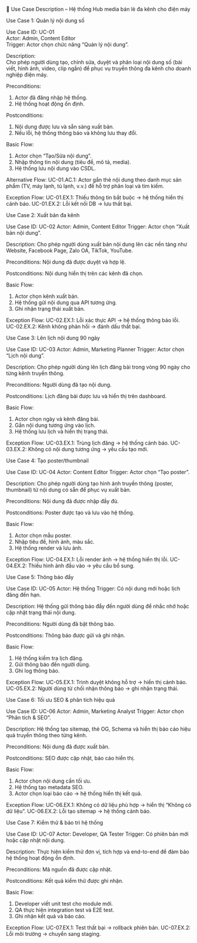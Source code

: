 ﻿📑 Use Case Description – Hệ thống Hub media bán lẻ đa kênh cho điện máy

Use Case 1: Quản lý nội dung số

Use Case ID: UC-01  
Actor: Admin, Content Editor  
Trigger: Actor chọn chức năng “Quản lý nội dung”.

Description:  
Cho phép người dùng tạo, chỉnh sửa, duyệt và phân loại nội dung số (bài viết, hình ảnh, video, clip ngắn) để phục vụ truyền thông đa kênh cho doanh nghiệp điện máy.

Preconditions:  
1. Actor đã đăng nhập hệ thống.  
2. Hệ thống hoạt động ổn định.

Postconditions:  
1. Nội dung được lưu và sẵn sàng xuất bản.
2. Nếu lỗi, hệ thống thông báo và không lưu thay đổi.       

Basic Flow:
1. Actor chọn “Tạo/Sửa nội dung”.
2. Nhập thông tin nội dung (tiêu đề, mô tả, media).
3. Hệ thống lưu nội dung vào CSDL.

Alternative Flow:
UC-01.AC.1: Actor gắn thẻ nội dung theo danh mục sản phẩm (TV, máy lạnh, tủ lạnh, v.v.) để hỗ trợ phân loại và tìm kiếm.   

Exception Flow:
UC-01.EX.1: Thiếu thông tin bắt buộc → hệ thống hiển thị cảnh báo.
UC-01.EX.2: Lỗi kết nối DB → lưu thất bại.

Use Case 2: Xuất bản đa kênh

Use Case ID: UC-02
Actor: Admin, Content Editor
Trigger: Actor chọn “Xuất bản nội dung”.

Description:
Cho phép người dùng xuất bản nội dung lên các nền tảng như Website, Facebook Page, Zalo OA, TikTok, YouTube.

Preconditions:
Nội dung đã được duyệt và hợp lệ.

Postconditions:
Nội dung hiển thị trên các kênh đã chọn.

Basic Flow:
1. Actor chọn kênh xuất bản.
2. Hệ thống gửi nội dung qua API tương ứng.
3. Ghi nhận trạng thái xuất bản.

Exception Flow:
UC-02.EX.1: Lỗi xác thực API → hệ thống thông báo lỗi.      
UC-02.EX.2: Kênh không phản hồi → đánh dấu thất bại.        

Use Case 3: Lên lịch nội dung 90 ngày

Use Case ID: UC-03
Actor: Admin, Marketing Planner
Trigger: Actor chọn “Lịch nội dung”.

Description:
Cho phép người dùng lên lịch đăng bài trong vòng 90 ngày cho
từng kênh truyền thông.

Preconditions:
Người dùng đã tạo nội dung.

Postconditions:
Lịch đăng bài được lưu và hiển thị trên dashboard.

Basic Flow:
1. Actor chọn ngày và kênh đăng bài.
2. Gắn nội dung tương ứng vào lịch.
3. Hệ thống lưu lịch và hiển thị trạng thái.

Exception Flow:
UC-03.EX.1: Trùng lịch đăng → hệ thống cảnh báo.
UC-03.EX.2: Không có nội dung tương ứng → yêu cầu tạo mới.  

Use Case 4: Tạo poster/thumbnail

Use Case ID: UC-04
Actor: Content Editor
Trigger: Actor chọn “Tạo poster”.

Description:
Cho phép người dùng tạo hình ảnh truyền thông (poster, thumbnail) từ nội dung có sẵn để phục vụ xuất bản.

Preconditions:
Nội dung đã được nhập đầy đủ.

Postconditions:
Poster được tạo và lưu vào hệ thống.

Basic Flow:
1. Actor chọn mẫu poster.
2. Nhập tiêu đề, hình ảnh, màu sắc.
3. Hệ thống render và lưu ảnh.

Exception Flow:
UC-04.EX.1: Lỗi render ảnh → hệ thống hiển thị lỗi.
UC-04.EX.2: Thiếu hình ảnh đầu vào → yêu cầu bổ sung.       

Use Case 5: Thông báo đẩy

Use Case ID: UC-05
Actor: Hệ thống
Trigger: Có nội dung mới hoặc lịch đăng đến hạn.

Description:
Hệ thống gửi thông báo đẩy đến người dùng để nhắc nhở hoặc cập nhật trạng thái nội dung.

Preconditions:
Người dùng đã bật thông báo.

Postconditions:
Thông báo được gửi và ghi nhận.

Basic Flow:
1. Hệ thống kiểm tra lịch đăng.
2. Gửi thông báo đến người dùng.
3. Ghi log thông báo.

Exception Flow:
UC-05.EX.1: Trình duyệt không hỗ trợ → hiển thị cảnh báo.   
UC-05.EX.2: Người dùng từ chối nhận thông báo → ghi nhận trạng thái.

Use Case 6: Tối ưu SEO & phân tích hiệu quả

Use Case ID: UC-06
Actor: Admin, Marketing Analyst
Trigger: Actor chọn “Phân tích & SEO”.

Description:
Hệ thống tạo sitemap, thẻ OG, Schema và hiển thị báo cáo hiệu quả truyền thông theo từng kênh.

Preconditions:
Nội dung đã được xuất bản.

Postconditions:
SEO được cập nhật, báo cáo hiển thị.

Basic Flow:
1. Actor chọn nội dung cần tối ưu.
2. Hệ thống tạo metadata SEO.
3. Actor chọn loại báo cáo → hệ thống hiển thị kết quả.     

Exception Flow:
UC-06.EX.1: Không có dữ liệu phù hợp → hiển thị “Không có dữ liệu”.
UC-06.EX.2: Lỗi tạo sitemap → hệ thống cảnh báo.

Use Case 7: Kiểm thử & bảo trì hệ thống

Use Case ID: UC-07
Actor: Developer, QA Tester
Trigger: Có phiên bản mới hoặc cập nhật nội dung.

Description:
Thực hiện kiểm thử đơn vị, tích hợp và end-to-end để đảm bảo
hệ thống hoạt động ổn định.

Preconditions:
Mã nguồn đã được cập nhật.

Postconditions:
Kết quả kiểm thử được ghi nhận.

Basic Flow:
1. Developer viết unit test cho module mới.
2. QA thực hiện integration test và E2E test.
3. Ghi nhận kết quả và báo cáo.

Exception Flow:
UC-07.EX.1: Test thất bại → rollback phiên bản.
UC-07.EX.2: Lỗi môi trường → chuyển sang staging.
